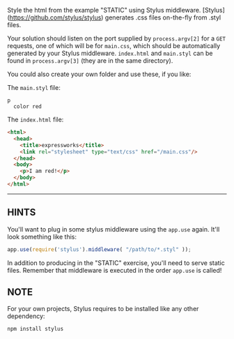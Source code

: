 Style the html from the example "STATIC" using Stylus middleware. [Stylus]
(https://github.com/stylus/stylus) generates .css files on-the-fly from
.styl files.

Your solution should listen on the port supplied by `process.argv[2]` for a
`GET` requests, one of which will be for `main.css`, which should be
automatically generated by your Stylus middleware. `index.html` and `main.styl`
can be found in `process.argv[3]` (they are in the same directory).

You could also create your own folder and use these, if you like:

The `main.styl` file:

```stylus
p
  color red
```

The `index.html` file:

```html
<html>
  <head>
    <title>expressworks</title>
    <link rel="stylesheet" type="text/css" href="/main.css"/>
  </head>
  <body>
    <p>I am red!</p>
  </body>
</html>
```

-----------------------------

## HINTS

You'll want to plug in some stylus middleware using the `app.use` again.
It'll look something like this:

```js
app.use(require('stylus').middleware( "/path/to/*.styl" ));
```

In addition to producing in the "STATIC" exercise, you'll need to serve static files.
Remember that middleware is executed in the order `app.use` is called!

## NOTE

For your own projects, Stylus requires to be installed like any other
dependency:

```sh
npm install stylus
```
